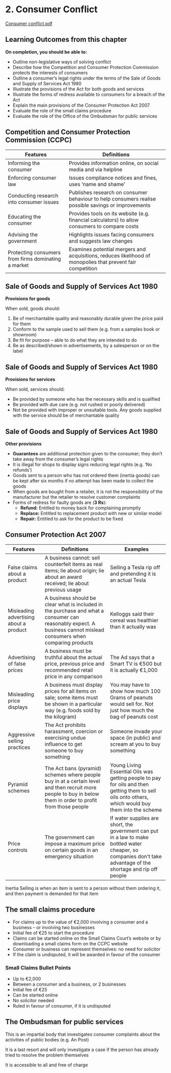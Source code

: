 # 2. Consumer Conflict

[Consumer conflict.pdf](2-consumer-conflict.pdf)

## Learning Outcomes from this chapter

**On completion, you should be able to:**

- Outline non-legislative ways of solving conflict
- Describe how the Competition and Consumer Protection Commission protects the interests of consumers
- Outline a consumer’s legal rights under the terms of the Sale of Goods and Supply of Services Act 1980
- Illustrate the provisions of the Act for both goods and services
- Illustrate the forms of redress available to consumers for a breach of the Act
- Explain the main provisions of the Consumer Protection Act 2007
- Evaluate the role of the small claims procedure
- Evaluate the role of the Office of the Ombudsman for public services

## Competition and Consumer Protection Commission (CCPC)

| Features                                            | Definitions                                                                                                 |
|-----------------------------------------------------|-------------------------------------------------------------------------------------------------------------|
| Informing the consumer                              | Provides information online, on social media and via helpline                                               |
| Enforcing consumer law                              | Issues compliance notices and fines, uses ‘name and shame’                                                  |
| Conducting research into consumer issues            | Publishes research on consumer behaviour to help consumers realise possible savings or improvements         |
| Educating the consumer                              | Provides tools on its website (e.g. financial calculators) to allow consumers to compare costs              |
| Advising the government                             | Highlights issues facing consumers and suggests law changes                                                 |
| Protecting consumers from firms dominating a market | Examines potential mergers and acquisitions, reduces likelihood of monopolies that prevent fair competition |

## Sale of Goods and Supply of Services Act 1980

**Provisions for goods**

When sold, goods should:

1. Be of merchantable quality and reasonably durable given the price paid for them
2. Conform to the sample used to sell them (e.g. from a samples book or showroom)
3. Be fit for purpose – able to do what they are intended to do
4. Be as described/shown in advertisements, by a salesperson or on the label

## Sale of Goods and Supply of Services Act 1980

**Provisions for services**

When sold, services should:

- Be provided by someone who has the necessary skills and is qualified
- Be provided with due care (e.g. not rushed or poorly delivered)
- Not be provided with improper or unsuitable tools. Any goods supplied with the service should be of merchantable quality

## Sale of Goods and Supply of Services Act 1980

**Other provisions**

- **Guarantees** are additional protection given to the consumer; they don’t take away from the consumer’s legal rights
- It is illegal for shops to display signs reducing legal rights (e.g. ‘No refunds’)
- Goods sent to a person who has not ordered them (inertia goods) can be kept after six months if no attempt has been made to collect the goods
- When goods are bought from a retailer, it is not the responsibility of the manufacturer but the retailer to resolve customer complaints
- Forms of redress for faulty goods are (**3 Rs**):
    - **Refund:** Entitled to money back for complaining promptly
    - **Replace:** Entitled to replacement product with new or similar model
    - **Repair:** Entitled to ask for the product to be fixed

## Consumer Protection Act 2007

| Features                               | Definitions                                                                                                                                                        | Examples                                                                                                                                                         |
|----------------------------------------|--------------------------------------------------------------------------------------------------------------------------------------------------------------------|------------------------------------------------------------------------------------------------------------------------------------------------------------------|
| False claims about a product           | A business cannot: sell counterfeit items as real items; lie about origin; lie about an award received; lie about previous usage                                   | Selling a Tesla rip off and pretending it is an actual Tesla                                                                                                     |
| Misleading advertising about a product | A business should be clear what is included in the purchase and what a consumer can reasonably expect. A business cannot mislead consumers when comparing products | Kelloggs said their cereal was healthier than it actually was                                                                                                    |
| Advertising of false prices            | A business must be truthful about the actual price, previous price and recommended retail price in any comparison                                                  | The Ad says that a Smart TV is €500 but it is actually €1,000                                                                                                    |
| Misleading price displays              | A business must display prices for all items on sale; some items must be shown in a particular way (e.g. foods sold by the kilogram)                               | You may have to show how much 100 Grams of peanuts would sell for. Not just how much the bag of peanuts cost                                                     |
| Aggressive selling practices           | The Act prohibits harassment, coercion or exercising undue influence to get someone to buy something                                                               | Someone invade your space (in public) and scream at you to buy something                                                                                         |
| Pyramid schemes                        | The Act bans (pyramid) schemes where people buy in at a certain level and then recruit more people to buy in below them in order to profit from those people       | Young Living Essential Oils was getting people to pay for oils and then getting them to sell oils onto others, which would buy them into the scheme              |
| Price controls                         | The government can impose a maximum price on certain goods in an emergency situation                                                                               | If water supplies are short, the government can put in a law to make bottled water cheaper, so companies don't take advantage of the shortage and rip off people |

Inertia Selling is when an item is sent to a person without them ordering it, and then payment is demanded for that item

## The small claims procedure

- For claims up to the value of €2,000 involving a consumer and a business – or involving two businesses
- Initial fee of €25 to start the procedure
- Claims can be started online on the Small Claims Court’s website or by downloading a small claims form on the CCPC website
- Consumer or business can represent themselves: no need for solicitor
- If the claim is undisputed, it will be awarded in favour of the consumer

### **Small Claims Bullet Points**

- Up to €2,000
- Between a consumer and a business, or 2 businesses
- Initial fee of €25
- Can be started online
- No solicitor needed
- Ruled in favour of consumer, if it is undisputed

## The Ombudsman for public services

This is an impartial body that investigates consumer complaints about the activities of public bodies (e.g. An Post)

It is a last resort and will only investigate a case if the person has already tried to resolve the problem themselves

It is accessible to all and free of charge